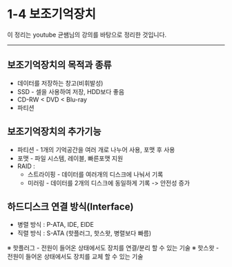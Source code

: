 # 1-4 보조기억장치
이 정리는 youtube 균쌤님의 강의를 바탕으로 정리한 것입니다.
___
## 보조기억장치의 목적과 종류
* 데이터를 저장하는 창고(비휘발성)
* SSD - 셀을 사용하여 저장, HDD보다 좋음
* CD-RW < DVD < Blu-ray
* 파티션

## 보조기억장치의 추가기능
* 파티션 - 1개의 기억공간을 여러 개로 나누어 사용, 포맷 후 사용
* 포맷 - 파일 시스템, 레이블, 빠른포맷 지원
* RAID :
    * 스트라이핑 - 데이터를 여러개의 디스크에 나눠서 기록
    * 미러링 - 데이터를 2개의 디스크에 동일하게 기록 -> 안전성 증가

## 하드디스크 연결 방식(Interface)
* 병렬 방식 : P-ATA, IDE, EIDE
* 직렬 방식 : S-ATA (핫플러그, 핫스왓, 병렬보다 빠름)

&#8251; 핫플러그 - 전원이 들어온 상태에서도 장치를 연결/분리 할 수 있는 기술
&#8251; 핫스왓 - 전원이 들어온 상태에서도 장치를 교체 할 수 있는 기술
